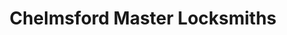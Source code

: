 ---
title: "Chelmsford Master Locksmiths"
url: /chelmsford/chelmsford-master-locksmiths/
shop: locksmith
---